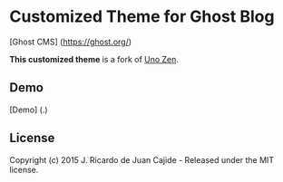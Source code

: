 # Customized Theme for Ghost Blog

[Ghost CMS] (https://ghost.org/)

**This customized theme** is a fork of [Uno Zen](https://github.com/Kikobeats/uno-zen).

## Demo

[Demo] (.)

## License

Copyright (c) 2015 J. Ricardo de Juan Cajide - Released under the MIT license.